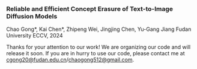 ### Reliable and Efficient Concept Erasure of Text-to-Image Diffusion Models

Chao Gong*, Kai Chen*, Zhipeng Wei, Jingjing Chen, Yu-Gang Jiang
Fudan University
ECCV, 2024

Thanks for your attention to our work!
We are organizing our code and will release it soon. If you are in hurry to use our code, please contact me at cgong20@fudan.edu.cn/chaogong512@gmail.com.
